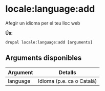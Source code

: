 # locale:language:add
Afegir un idioma per el teu lloc web

**Ús:**
```
drupal locale:language:add [arguments]
```

## Arguments disponibles
Argument | Detalls
---------|-------------
language | Idioma (p.e. ca o Català)
